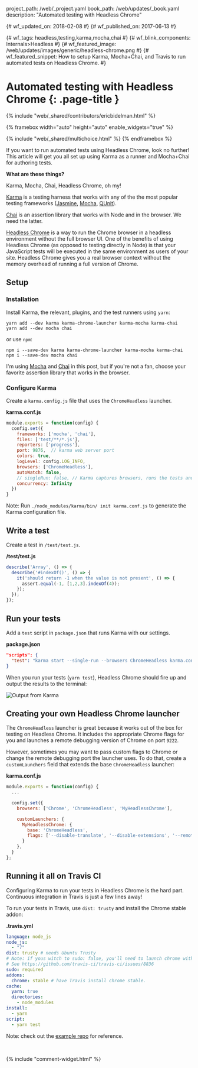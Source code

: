 project_path: /web/_project.yaml
book_path: /web/updates/_book.yaml
description: "Automated testing with Headless Chrome"

{# wf_updated_on: 2018-02-08 #}
{# wf_published_on: 2017-06-13 #}

{# wf_tags: headless,testing,karma,mocha,chai #}
{# wf_blink_components: Internals>Headless #}
{# wf_featured_image: /web/updates/images/generic/headless-chrome.png #}
{# wf_featured_snippet: How to setup Karma, Mocha+Chai, and Travis to run automated tests on Headless Chrome. #}

# Automated testing with Headless Chrome {: .page-title }

{% include "web/_shared/contributors/ericbidelman.html" %}

{% framebox width="auto" height="auto" enable_widgets="true" %}
<script>
var response = 'Thanks for the feedback!';
var feedback = {
  "category": "Headless Chrome",
  "question": "How much experience do you have with automated testing?",
  "choices": [
    {
      "button": {
        "text": "None"
      },
      "response": response,
      "analytics": {
        "label": "Automated Testing / Experience / None"
      }
    },
    {
      "button": {
        "text": "Some"
      },
      "response": response,
      "analytics": {
        "label": "Automated Testing / Experience / Some"
      }
    },
    {
      "button": {
        "text": "A Lot"
      },
      "response": response,
      "analytics": {
        "label": "Automated Testing / Experience / A Lot"
      }
    }
  ]
};
</script>
{% include "web/_shared/multichoice.html" %}
{% endframebox %}

If you want to run automated tests using Headless Chrome, look no further! This article will get you
all set up using Karma as a runner and Mocha+Chai for authoring tests.

**What are these things?**

Karma, Mocha, Chai, Headless Chrome, oh my!

[Karma](https://karma-runner.github.io) is a testing harness that works with
any of the the most popular testing frameworks ([Jasmine](https://jasmine.github.io/), [Mocha](https://mochajs.org/), [QUnit](https://qunitjs.com/)).

[Chai](http://chaijs.com/) is an assertion library that works with Node and in the browser.
We need the latter.

[Headless Chrome](/web/updates/2017/04/headless-chrome) is a way to run
the Chrome browser in a headless environment without the full browser UI. One of
the benefits of using Headless Chrome (as opposed to testing directly in Node)
is that your JavaScript tests will be executed in the same environment as users
of your site. Headless Chrome gives you a real browser context without the
memory overhead of running a full version of Chrome.

## Setup

### Installation

Install Karma, the relevant, plugins, and the test runners using `yarn`:

    yarn add --dev karma karma-chrome-launcher karma-mocha karma-chai
    yarn add --dev mocha chai

or use `npm`:

    npm i --save-dev karma karma-chrome-launcher karma-mocha karma-chai
    npm i --save-dev mocha chai

I'm using [Mocha](https://mochajs.org/) and [Chai](http://chaijs.com/) in this post, but
if you're not a fan, choose your favorite assertion library that works in the browser.


### Configure Karma

Create a `karma.config.js` file that uses the `ChromeHeadless` launcher.

**karma.conf.js**

```javascript
module.exports = function(config) {
  config.set({
    frameworks: ['mocha', 'chai'],
    files: ['test/**/*.js'],
    reporters: ['progress'],
    port: 9876,  // karma web server port
    colors: true,
    logLevel: config.LOG_INFO,
    browsers: ['ChromeHeadless'],
    autoWatch: false,
    // singleRun: false, // Karma captures browsers, runs the tests and exits
    concurrency: Infinity
  })
}
```

Note: Run `./node_modules/karma/bin/ init karma.conf.js` to generate the Karma configuration file.

## Write a test

Create a test in `/test/test.js`.

**/test/test.js**

```javascript
describe('Array', () => {
  describe('#indexOf()', () => {
    it('should return -1 when the value is not present', () => {
      assert.equal(-1, [1,2,3].indexOf(4));
    });
  });
});
```

## Run your tests

Add a `test` script in `package.json` that runs Karma with our settings.

**package.json**

```json
"scripts": {
  "test": "karma start --single-run --browsers ChromeHeadless karma.conf.js"
}
```

When you run your tests (`yarn test`), Headless Chrome should fire up and output
the results to the terminal:

<img alt="Output from Karma" src="/web/updates/images/2017/06/headless-karma.png">

## Creating your own Headless Chrome launcher

The `ChromeHeadless` launcher is great because it works out of the box for
testing on Headless Chrome. It includes the appropriate Chrome flags for you and
launches a remote debugging version of Chrome on port `9222`.

However, sometimes you may want to pass custom flags to Chrome or change the
remote debugging port the launcher uses. To do that, create a `customLaunchers`
field that extends the base `ChromeHeadless` launcher:

**karma.conf.js**

```javascript
module.exports = function(config) {
  ...

  config.set({
    browsers: ['Chrome', 'ChromeHeadless', 'MyHeadlessChrome'],

    customLaunchers: {
      MyHeadlessChrome: {
        base: 'ChromeHeadless',
        flags: ['--disable-translate', '--disable-extensions', '--remote-debugging-port=9223']
      }
    },
  }
};
```

## Running it all on Travis CI

Configuring Karma to run your tests in Headless Chrome is the hard part.
Continuous integration in Travis is just a few lines away!

To run your tests in Travis, use `dist: trusty` and install the Chrome stable addon:

**.travis.yml**

```yaml
language: node_js
node_js:
  - "7"
dist: trusty # needs Ubuntu Trusty
# Note: if yous witch to sudo: false, you'll need to launch chrome with --no-sandbox.
# See https://github.com/travis-ci/travis-ci/issues/8836
sudo: required
addons:
  chrome: stable # have Travis install chrome stable.
cache:
  yarn: true
  directories:
    - node_modules
install:
  - yarn
script:
  - yarn test
```

Note: check out the [example repo](https://github.com/ebidel/headless-karma-travis) for reference.

<br>

{% include "comment-widget.html" %}
